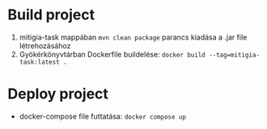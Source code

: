 # Build project
1. mitigia-task mappában ```mvn clean package``` parancs kiadása a .jar file létrehozásához
2. Gyökérkönyvtárban Dockerfile buildelése: ```docker build --tag=mitigia-task:latest .```

# Deploy project
- docker-compose file futtatása: ```docker compose up```